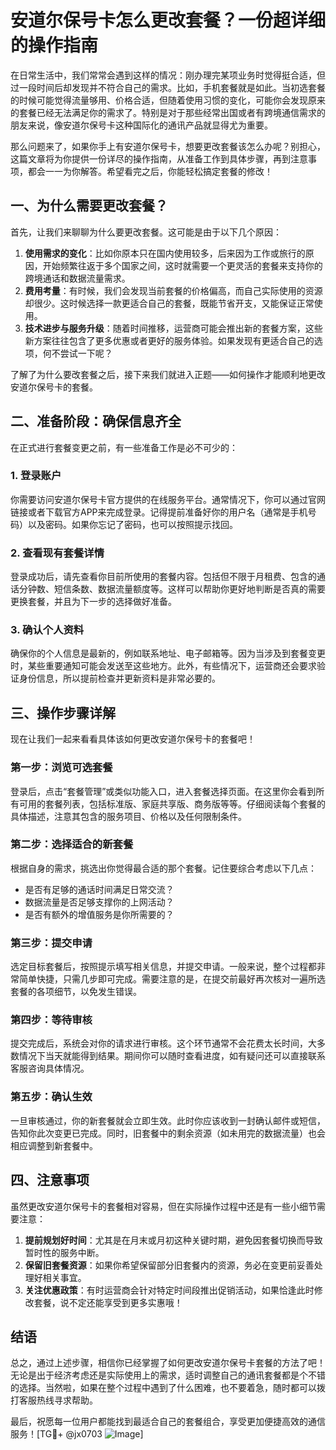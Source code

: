 # 安道尔保号卡怎么更改套餐？一份超详细的操作指南

在日常生活中，我们常常会遇到这样的情况：刚办理完某项业务时觉得挺合适，但过一段时间后却发现并不符合自己的需求。比如，手机套餐就是如此。当初选套餐的时候可能觉得流量够用、价格合适，但随着使用习惯的变化，可能你会发现原来的套餐已经无法满足你的需求了。特别是对于那些经常出国或者有跨境通信需求的朋友来说，像安道尔保号卡这种国际化的通讯产品就显得尤为重要。

那么问题来了，如果你手上有安道尔保号卡，想要更改套餐该怎么办呢？别担心，这篇文章将为你提供一份详尽的操作指南，从准备工作到具体步骤，再到注意事项，都会一一为你解答。希望看完之后，你能轻松搞定套餐的修改！

## 一、为什么需要更改套餐？

首先，让我们来聊聊为什么要更改套餐。这可能是由于以下几个原因：

1. **使用需求的变化**：比如你原本只在国内使用较多，后来因为工作或旅行的原因，开始频繁往返于多个国家之间，这时就需要一个更灵活的套餐来支持你的跨境通话和数据流量需求。
2. **费用考量**：有时候，我们会发现当前套餐的价格偏高，而自己实际使用的资源却很少。这时候选择一款更适合自己的套餐，既能节省开支，又能保证正常使用。
3. **技术进步与服务升级**：随着时间推移，运营商可能会推出新的套餐方案，这些新方案往往包含了更多优惠或者更好的服务体验。如果发现有更适合自己的选项，何不尝试一下呢？

了解了为什么要改套餐之后，接下来我们就进入正题——如何操作才能顺利地更改安道尔保号卡的套餐。

## 二、准备阶段：确保信息齐全

在正式进行套餐变更之前，有一些准备工作是必不可少的：

### 1. 登录账户
你需要访问安道尔保号卡官方提供的在线服务平台。通常情况下，你可以通过官网链接或者下载官方APP来完成登录。记得提前准备好你的用户名（通常是手机号码）以及密码。如果你忘记了密码，也可以按照提示找回。

### 2. 查看现有套餐详情
登录成功后，请先查看你目前所使用的套餐内容。包括但不限于月租费、包含的通话分钟数、短信条数、数据流量额度等。这样可以帮助你更好地判断是否真的需要更换套餐，并且为下一步的选择做好准备。

### 3. 确认个人资料
确保你的个人信息是最新的，例如联系地址、电子邮箱等。因为当涉及到套餐变更时，某些重要通知可能会发送至这些地方。此外，有些情况下，运营商还会要求验证身份信息，所以提前检查并更新资料是非常必要的。

## 三、操作步骤详解

现在让我们一起来看看具体该如何更改安道尔保号卡的套餐吧！

### 第一步：浏览可选套餐
登录后，点击“套餐管理”或类似功能入口，进入套餐选择页面。在这里你会看到所有可用的套餐列表，包括标准版、家庭共享版、商务版等等。仔细阅读每个套餐的具体描述，注意其包含的服务项目、价格以及任何限制条件。

### 第二步：选择适合的新套餐
根据自身的需求，挑选出你觉得最合适的那个套餐。记住要综合考虑以下几点：
- 是否有足够的通话时间满足日常交流？
- 数据流量是否足够支撑你的上网活动？
- 是否有额外的增值服务是你所需要的？

### 第三步：提交申请
选定目标套餐后，按照提示填写相关信息，并提交申请。一般来说，整个过程都非常简单快捷，只需几步即可完成。需要注意的是，在提交前最好再次核对一遍所选套餐的各项细节，以免发生错误。

### 第四步：等待审核
提交完成后，系统会对你的请求进行审核。这个环节通常不会花费太长时间，大多数情况下当天就能得到结果。期间你可以随时查看进度，如有疑问还可以直接联系客服咨询具体情况。

### 第五步：确认生效
一旦审核通过，你的新套餐就会立即生效。此时你应该收到一封确认邮件或短信，告知你此次变更已完成。同时，旧套餐中的剩余资源（如未用完的数据流量）也会相应调整到新套餐中。

## 四、注意事项

虽然更改安道尔保号卡的套餐相对容易，但在实际操作过程中还是有一些小细节需要注意：

1. **提前规划好时间**：尤其是在月末或月初这种关键时期，避免因套餐切换而导致暂时性的服务中断。
2. **保留旧套餐资源**：如果你希望保留部分旧套餐内的资源，务必在变更前妥善处理好相关事宜。
3. **关注优惠政策**：有时运营商会针对特定时间段推出促销活动，如果恰逢此时修改套餐，说不定还能享受到更多实惠哦！

## 结语

总之，通过上述步骤，相信你已经掌握了如何更改安道尔保号卡套餐的方法了吧！无论是出于经济考虑还是实际使用上的需求，适时调整自己的通讯套餐都是个不错的选择。当然啦，如果在整个过程中遇到了什么困难，也不要着急，随时都可以拨打客服热线寻求帮助。

最后，祝愿每一位用户都能找到最适合自己的套餐组合，享受更加便捷高效的通信服务！[TG💪+ @jx0703 ![Image](https://github.com/user-attachments/assets/dbca1d08-cadb-493c-b0ec-ad6f7a83f270)]